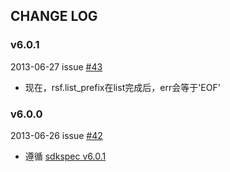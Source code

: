 ## CHANGE LOG

### v6.0.1

2013-06-27 issue [#43](https://github.com/qiniu/python-sdk/pull/43)

- 现在，rsf.list_prefix在list完成后，err会等于'EOF'

### v6.0.0

2013-06-26 issue [#42](https://github.com/qiniu/python-sdk/pull/42)

- 遵循 [sdkspec v6.0.1](https://github.com/qiniu/sdkspec/tree/v6.0.1)
